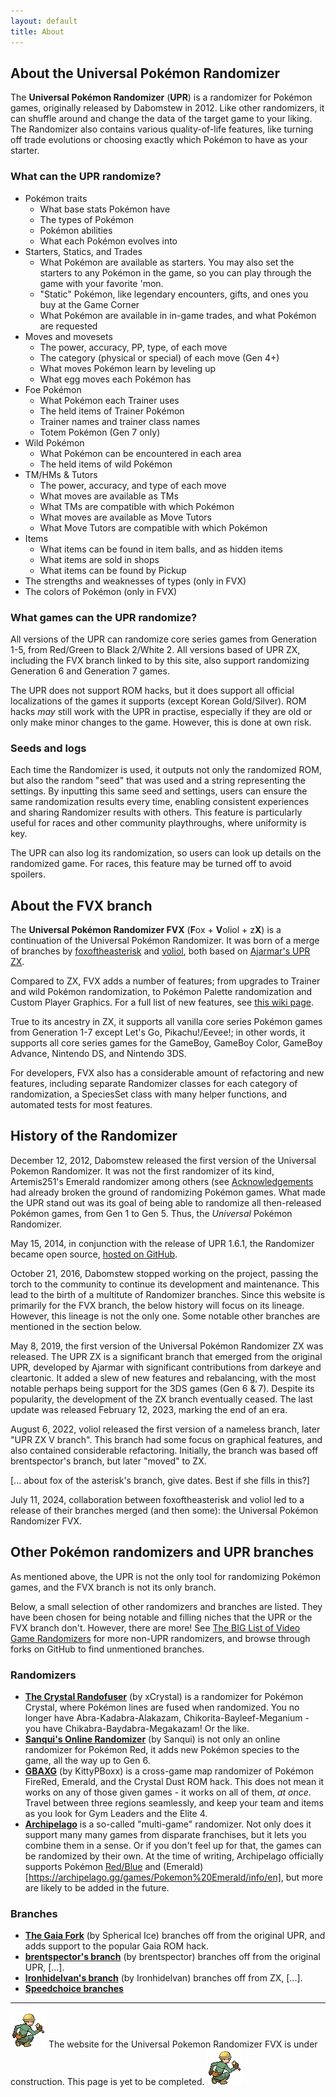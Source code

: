 ```yaml
---
layout: default
title: About
---
```

## About the Universal Pokémon Randomizer

The **Universal Pokémon Randomizer** (**UPR**) is a randomizer for Pokémon games, originally released by Dabomstew in 2012. Like other randomizers, it can shuffle around and change the data of the target game to your liking. The Randomizer also contains various quality-of-life features, like turning off trade evolutions or choosing exactly which Pokémon to have as your starter.

### What can the UPR randomize?

- Pokémon traits
	- What base stats Pokémon have
	- The types of Pokémon
	- Pokémon abilities
	- What each Pokémon evolves into
- Starters, Statics, and Trades
	- What Pokémon are available as starters. You may also set the starters to any Pokémon in the game, so you can play through the game with your favorite 'mon.
	- "Static" Pokémon, like legendary encounters, gifts, and ones you buy at the Game Corner
	- What Pokémon are available in in-game trades, and what Pokémon are requested
- Moves and movesets
	- The power, accuracy, PP, type, of each move
	- The category (physical or special) of each move (Gen 4+)
	- What moves Pokémon learn by leveling up
	- What egg moves each Pokémon has
- Foe Pokémon
	- What Pokémon each Trainer uses
	- The held items of Trainer Pokémon
	- Trainer names and trainer class names  
	- Totem Pokémon (Gen 7 only)
- Wild Pokémon
	- What Pokémon can be encountered in each area
	- The held items of wild Pokémon
- TM/HMs & Tutors 
	- The power, accuracy, and type of each move
	- What moves are available as TMs
	- What TMs are compatible with which Pokémon
	- What moves are available as Move Tutors
	- What Move Tutors are compatible with which Pokémon
- Items
	- What items can be found in item balls, and as hidden items
	- What items are sold in shops
	- What items can be found by Pickup
- The strengths and weaknesses of types (only in FVX)
- The colors of Pokémon (only in FVX)

### What games can the UPR randomize?

All versions of the UPR can randomize core series games from Generation 1-5, from Red/Green to Black 2/White 2. All versions based of UPR ZX, including the FVX branch linked to by this site, also support randomizing Generation 6 and Generation 7 games.

The UPR does not support ROM hacks, but it does support all official localizations of the games it supports (except Korean Gold/Silver). ROM hacks *may* still work with the UPR in practise, especially if they are old or only make minor changes to the game. However, this is done at own risk.

### Seeds and logs

Each time the Randomizer is used, it outputs not only the randomized ROM, but also the random "seed" that was used and a string representing the settings. By inputting this same seed and settings, users can ensure the same randomization results every time, enabling consistent experiences and sharing Randomizer results with others. This feature is particularly useful for races and other community playthroughs, where uniformity is key.

The UPR can also log its randomization, so users can look up details on the randomized game. For races, this feature may be turned off to avoid spoilers.

## About the FVX branch

The **Universal Pokémon Randomizer FVX** (**F**ox + **V**oliol + z**X**) is a continuation of the Universal Pokémon Randomizer. It was born of a merge of branches by [foxoftheasterisk](https://github.com/foxoftheasterisk/UPR-ZX-closer-to-vanilla) and [voliol](https://github.com/voliol/universal-pokemon-randomizer), both based on [Ajarmar's UPR ZX](https://github.com/Ajarmar/universal-pokemon-randomizer-zx).

Compared to ZX, FVX adds a number of features; from upgrades to Trainer and wild Pokémon randomization, to Pokémon Palette randomization and Custom Player Graphics. For a full list of new features, see [this wiki page](/wikipages/New-Feature-Summary).

True to its ancestry in ZX, it supports all vanilla core series Pokémon games from Generation 1-7 except Let's Go, Pikachu!/Eevee!; in other words, it supports all core series games for the GameBoy, GameBoy Color, GameBoy Advance, Nintendo DS, and Nintendo 3DS.

For developers, FVX also has a considerable amount of refactoring and new features, including separate Randomizer classes for each category of randomization, a SpeciesSet class with many helper functions, and automated tests for most features.

## History of the Randomizer
December 12, 2012, Dabomstew released the first version of the Universal Pokemon Randomizer. It was not the first randomizer of its kind, Artemis251's Emerald randomizer among others (see [Acknowledgements](./Acknowledgements) had already broken the ground of randomizing Pokémon games. What made the UPR stand out was its goal of being able to randomize all then-released Pokémon games, from Gen 1 to Gen 5. Thus, the *Universal* Pokémon Randomizer.

May 15, 2014, in conjunction with the release of UPR 1.6.1, the Randomizer became open source, [hosted on GitHub](https://github.com/Dabomstew/universal-pokemon-randomizer). 

October 21, 2016, Dabomstew stopped working on the project, passing the torch to the community to continue its development and maintenance. This lead to the birth of a multitute of Randomizer branches. Since this website is primarily for the FVX branch, the below history will focus on its lineage. However, this lineage is not the only one. Some notable other branches are mentioned in the section below.

May 8, 2019, the first version of the Universal Pokémon Randomizer ZX was released. The UPR ZX is a significant branch that emerged from the original UPR, developed by Ajarmar with significant contributions from darkeye and cleartonic. It added a slew of new features and rebalancing, with the most notable perhaps being support for the 3DS games (Gen 6 & 7). Despite its popularity, the development of the ZX branch eventually ceased. The last update was released February 12, 2023, marking the end of an era.

August 6, 2022, voliol released the first version of a nameless branch, later "UPR ZX V branch". This branch had some focus on graphical features, and also contained considerable refactoring. Initially, the branch was based off brentspector's branch, but later "moved" to ZX.

[... about fox of the asterisk's branch, give dates. Best if she fills in this?]

July 11, 2024, collaboration between foxoftheasterisk and voliol led to a release of their branches merged (and then some): the Universal Pokémon Randomizer FVX.

## Other Pokémon randomizers and UPR branches

As mentioned above, the UPR is not the only tool for randomizing Pokémon games, and the FVX branch is not its only branch. 

Below, a small selection of other randomizers and branches are listed. They have been chosen for being notable and filling niches that the UPR or the FVX branch don't. However, there are more! See [The BIG List of Video Game Randomizers](https://randomizers.debigare.com/) for more non-UPR randomizers, and browse through forks on GitHub to find unmentioned branches. 

### Randomizers

- **[The Crystal Randofuser](https://github.com/xCrystal/crystal-randofuser)** (by xCrystal) is a randomizer for Pokémon Crystal, where Pokémon lines are fused when randomized. You no longer have Abra-Kadabra-Alakazam, Chikorita-Bayleef-Meganium - you have Chikabra-Baydabra-Megakazam! Or the like. 
- **[Sanqui's Online Randomizer](https://sanqui.net/randomizer/)** (by Sanqui) is not only an online randomizer for Pokémon Red, it adds new Pokémon species to the game, all the way up to Gen 6. 
- **[GBAXG](https://kittypboxx.github.io/GBAXG/)** (by KittyPBoxx) is a cross-game map randomizer of Pokémon FireRed, Emerald, and the Crystal Dust ROM hack. This does not mean it works on any of those given games - it works on all of them, *at once*. Travel between three regions seamlessly, and keep your team and items as you look for Gym Leaders and the Elite 4.
- **[Archipelago](https://archipelago.gg/)** is a so-called "multi-game" randomizer. Not only does it support many many games from disparate franchises, but it lets you combine them in a sense. Or if you don't feel up for that, the games can be randomized by their own. At the time of writing, Archipelago officially supports Pokémon [Red/Blue](https://archipelago.gg/games/Pokemon%20Red%20and%20Blue/info/en) and (Emerald)[https://archipelago.gg/games/Pokemon%20Emerald/info/en], but more are likely to be added in the future. 

### Branches

- **[The Gaia Fork](https://github.com/sphericalice/universal-pokemon-randomizer)** (by Spherical Ice) branches off from the original UPR, and adds support to the popular Gaia ROM hack.
- **[brentspector's branch]()** (by brentspector) branches off from the original UPR, [...]. 
- **[Ironhidelvan's branch](https://github.com/IronhideIvan/universal-pokemon-randomizer-zx)** (by Ironhidelvan) branches off from ZX, [...].
- **[Speedchoice branches]()**

--- 

![pixel art depicting a worker in a hard hat holding a wrench](assets/images/under_construction.png) The website for the Universal Pokemon Randomizer FVX is under construction. This page is yet to be completed. ![pixel art depicting a worker in a hard hat holding a wrench](assets/images/under_construction.png)